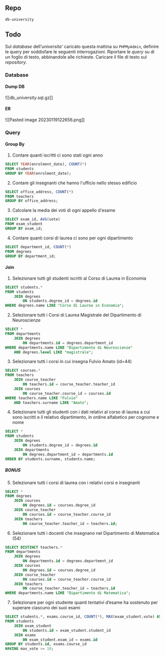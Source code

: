 ## Repo
`db-university`

## Todo
Sul *database* dell'*universita'* caricato questa mattina su `PHPMyAdmin`, definire le query per soddisfare le seguenti interrogazioni.
Riportare le *query* su di un foglio di testo, abbinandole alle richieste. Caricare il file di testo sul *repository*.

### Database
#### Dump DB
![[db_university.sql.gz]]

#### ER
![[Pasted image 20230119122656.png]]

### Query
#### Group By
1. Contare quanti iscritti ci sono stati ogni anno
```sql
SELECT YEAR(enrolment_date), COUNT(*)
FROM students
GROUP BY YEAR(enrolment_date);
```

2. Contare gli insegnanti che hanno l'ufficio nello stesso edificio
```sql
SELECT office_address, COUNT(*)
FROM teachers
GROUP BY office_address;
```

3. Calcolare la media dei voti di ogni appello d'esame
```sql
SELECT exam_id, AVG(vote)
FROM exam_student
GROUP BY exam_id;
```

4. Contare quanti corsi di laurea ci sono per ogni dipartimento
```sql
SELECT department_id, COUNT(*)
FROM degrees
GROUP BY department_id;
```

#### Join
1. Selezionare tutti gli studenti iscritti al Corso di Laurea in Economia
```sql
SELECT students.*
FROM students
    JOIN degrees
        ON students.degree_id = degrees.id
WHERE degrees.name LIKE "Corso di Laurea in Economia";
```

2. Selezionare tutti i Corsi di Laurea Magistrale del Dipartimento di Neuroscienze
```sql
SELECT *
FROM departments
    JOIN degrees
        ON departments.id = degrees.department_id
WHERE departments.name LIKE "Dipartimento di Neuroscienze"
    AND degrees.level LIKE "magistrale";
```

3. Selezionare tutti i corsi in cui insegna Fulvio Amato (id=44)
```sql
SELECT courses.*
FROM teachers
    JOIN course_teacher
        ON teachers.id = course_teacher.teacher_id
    JOIN courses
        ON course_teacher.course_id = courses.id
WHERE teachers.name LIKE "Fulvio"
    AND teachers.surname LIKE "Amato";
```

4. Selezionare tutti gli studenti con i dati relativi al corso di laurea a cui sono iscritti e il relativo dipartimento, in ordine alfabetico per cognome e nome
```sql
SELECT *
FROM students
    JOIN degrees
        ON students.degree_id = degrees.id
    JOIN departments
        ON degrees.department_id = departments.id
ORDER BY students.surname, students.name;
```

##### BONUS
5. Selezionare tutti i corsi di laurea con i relativi corsi e insegnanti
```sql
SELECT *
FROM degrees
    JOIN courses
        ON degrees.id = courses.degree_id
    JOIN course_teacher
        ON courses.id = course_teacher.course_id
    JOIN teachers
        ON course_teacher.teacher_id = teachers.id;
```

6. Selezionare tutti i docenti che insegnano nel Dipartimento di Matematica (54)
```sql
SELECT DISTINCT teachers.*
FROM departments
    JOIN degrees
        ON departments.id = degrees.department_id
    JOIN courses
        ON degrees.id = courses.degree_id
    JOIN course_teacher
        ON courses.id = course_teacher.course_id
    JOIN teachers
        ON course_teacher.teacher_id = teachers.id
WHERE departments.name LIKE "Dipartimento di Matematica";
```

7. Selezionare per ogni studente quanti tentativi d’esame ha sostenuto per superare ciascuno dei suoi esami
```sql
SELECT students.*, exams.course_id, COUNT(*), MAX(exam_student.vote) AS 'max_vote'
FROM students
    JOIN exam_student
        ON students.id = exam_student.student_id
    JOIN exams
        ON exam_student.exam_id = exams.id
GROUP BY students.id, exams.course_id
HAVING max_vote >= 18;
```
